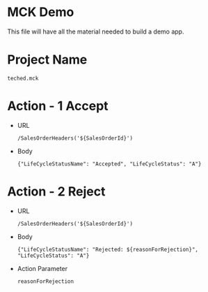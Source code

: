# MCK Demo

This file will have all the material needed to build a demo app.

# Project Name

```
teched.mck
```

# Action - 1 Accept

- URL
    ```
    /SalesOrderHeaders('${SalesOrderId}')
    ```
- Body
    ```
    {"LifeCycleStatusName": "Accepted", "LifeCycleStatus": "A"}
    ```

# Action - 2 Reject

- URL
    ```
    /SalesOrderHeaders('${SalesOrderId}')
    ```
- Body
    ```
    {"LifeCycleStatusName": "Rejected: ${reasonForRejection}", "LifeCycleStatus": "A"}
    ```
- Action Parameter
    ```
    reasonForRejection
    ```